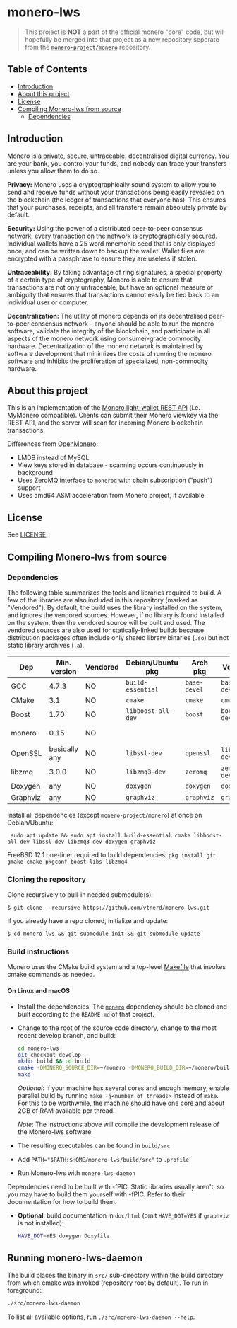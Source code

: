# monero-lws

> This project is **NOT** a part of the official monero "core" code, but will
> hopefully be merged into that project as a new repository seperate from the
> [`monero-project/monero`](https://github.com/monero-project/monero)
> repository.

## Table of Contents

  - [Introduction](#introduction)
  - [About this project](#about-this-project)
  - [License](#license)
  - [Compiling Monero-lws from source](#compiling-monero-lws-from-source)
    - [Dependencies](#dependencies)


## Introduction

Monero is a private, secure, untraceable, decentralised digital currency. You are your bank, you control your funds, and nobody can trace your transfers unless you allow them to do so.

**Privacy:** Monero uses a cryptographically sound system to allow you to send and receive funds without your transactions being easily revealed on the blockchain (the ledger of transactions that everyone has). This ensures that your purchases, receipts, and all transfers remain absolutely private by default.

**Security:** Using the power of a distributed peer-to-peer consensus network, every transaction on the network is cryptographically secured. Individual wallets have a 25 word mnemonic seed that is only displayed once, and can be written down to backup the wallet. Wallet files are encrypted with a passphrase to ensure they are useless if stolen.

**Untraceability:** By taking advantage of ring signatures, a special property of a certain type of cryptography, Monero is able to ensure that transactions are not only untraceable, but have an optional measure of ambiguity that ensures that transactions cannot easily be tied back to an individual user or computer.

**Decentralization:** The utility of monero depends on its decentralised peer-to-peer consensus network - anyone should be able to run the monero software, validate the integrity of the blockchain, and participate in all aspects of the monero network using consumer-grade commodity hardware. Decentralization of the monero network is maintained by software development that minimizes the costs of running the monero software and inhibits the proliferation of specialized, non-commodity hardware.


## About this project

This is an implementation of the [Monero light-wallet REST API](https://github.com/monero-project/meta/blob/master/api/lightwallet_rest.md)
(i.e. MyMonero compatible). Clients can submit their Monero viewkey via the REST
API, and the server will scan for incoming Monero blockchain transactions.

Differences from [OpenMonero](https://github.com/moneroexamples/openmonero):
  - LMDB instead of MySQL
  - View keys stored in database - scanning occurs continuously in background
  - Uses ZeroMQ interface to `monerod` with chain subscription ("push") support
  - Uses amd64 ASM acceleration from Monero project, if available


## License

See [LICENSE](LICENSE).


## Compiling Monero-lws from source

### Dependencies

The following table summarizes the tools and libraries required to build. A
few of the libraries are also included in this repository (marked as
"Vendored"). By default, the build uses the library installed on the system,
and ignores the vendored sources. However, if no library is found installed on
the system, then the vendored source will be built and used. The vendored
sources are also used for statically-linked builds because distribution
packages often include only shared library binaries (`.so`) but not static
library archives (`.a`).

| Dep          | Min. version  | Vendored | Debian/Ubuntu pkg    | Arch pkg     | Void pkg           | Fedora pkg          | Optional | Purpose         |
| ------------ | ------------- | -------- | -------------------- | ------------ | ------------------ | ------------------- | -------- | --------------- |
| GCC          | 4.7.3         | NO       | `build-essential`    | `base-devel` | `base-devel`       | `gcc`               | NO       |                 |
| CMake        | 3.1           | NO       | `cmake`              | `cmake`      | `cmake`            | `cmake`             | NO       |                 |
| Boost        | 1.70          | NO       | `libboost-all-dev`   | `boost`      | `boost-devel`      | `boost-devel`       | NO       | C++ libraries   |
| monero       | 0.15          | NO       |                      |              |                    |                     | NO       | Monero libraries|
| OpenSSL      | basically any | NO       | `libssl-dev`         | `openssl`    | `libressl-devel`   | `openssl-devel`     | NO       | sha256 sum      |
| libzmq       | 3.0.0         | NO       | `libzmq3-dev`        | `zeromq`     | `zeromq-devel`     | `zeromq-devel`      | NO       | ZeroMQ library  |
| Doxygen      | any           | NO       | `doxygen`            | `doxygen`    | `doxygen`          | `doxygen`           | YES      | Documentation   |
| Graphviz     | any           | NO       | `graphviz`           | `graphviz`   | `graphviz`         | `graphviz`          | YES      | Documentation   |

Install all dependencies (except `monero-project/monero`) at once on Debian/Ubuntu:

``` sudo apt update && sudo apt install build-essential cmake libboost-all-dev libssl-dev libzmq3-dev doxygen graphviz```

FreeBSD 12.1 one-liner required to build dependencies:
```pkg install git gmake cmake pkgconf boost-libs libzmq4```

### Cloning the repository

Clone recursively to pull-in needed submodule(s):

`$ git clone --recursive https://github.com/vtnerd/monero-lws.git`

If you already have a repo cloned, initialize and update:

`$ cd monero-lws && git submodule init && git submodule update`

### Build instructions

Monero uses the CMake build system and a top-level [Makefile](Makefile) that
invokes cmake commands as needed.

#### On Linux and macOS

* Install the dependencies. The [`monero`](https://github.com/monero-project/monero)
  dependency should be cloned and built according to the `README.md` of that
  project.
* Change to the root of the source code directory, change to the most recent develop branch, and build:

    ```bash
    cd monero-lws
    git checkout develop
    mkdir build && cd build
    cmake -DMONERO_SOURCE_DIR=~/monero -DMONERO_BUILD_DIR=~/monero/build ..
    make
    ```

    *Optional*: If your machine has several cores and enough memory, enable
    parallel build by running `make -j<number of threads>` instead of `make`. For
    this to be worthwhile, the machine should have one core and about 2GB of RAM
    available per thread.

    *Note*: The instructions above will compile the development release of the
    Monero-lws software.

* The resulting executables can be found in `build/src`

* Add `PATH="$PATH:$HOME/monero-lws/build/src"` to `.profile`

* Run Monero-lws with `monero-lws-daemon`

Dependencies need to be built with -fPIC. Static libraries usually aren't, so you may have to build them yourself with -fPIC. Refer to their documentation for how to build them.

* **Optional**: build documentation in `doc/html` (omit `HAVE_DOT=YES` if `graphviz` is not installed):

    ```bash
    HAVE_DOT=YES doxygen Doxyfile
    ```

## Running monero-lws-daemon

The build places the binary in `src/` sub-directory within the build directory
from which cmake was invoked (repository root by default). To run in
foreground:

```bash
./src/monero-lws-daemon
```

To list all available options, run `./src/monero-lws-daemon --help`.
